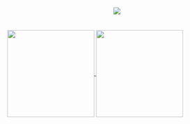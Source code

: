 <h1 align="center">
    <img src="https://readme-typing-svg.herokuapp.com/?font=Righteous&size=35&center=true&vCenter=true&width=500&height=70&duration=4000&lines=Hi+There!+👋;+I'm+An!;" />
</h1>
<br/>
<a href="https://github.com/anuraghazra/github-readme-stats">
  <img height=200 align="center" src="https://github-readme-stats.vercel.app/api?username=nguyenxuanan5161&theme=radical" />
</a>
<a href="https://github.com/anuraghazra/convoychat">
  <img height=200 align="center" src="https://github-readme-stats.vercel.app/api/top-langs?username=nguyenxuanan5161&layout=compact&langs_count=8&card_width=320&theme=radical" />
</a>
<!-- <a href="https://github.com/anuraghazra/github-readme-stats">
  <img height=200 align="center"src="https://github-readme-stats.vercel.app/api/wakatime?username=@nguyenxuanan5161&show_masked_time=true&layout=compact&theme=radical&order=3" alt="Harlok's wakatime stats"" />
</a> -->
